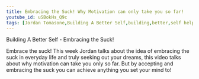 ```yaml
---
title: Embracing the Suck! Why Motivation can only take you so far!
youtube_id: uSBokHs_Q9c
tags: [Jordan Tomasone,Building A Better Self,building,better,self help,help,tips,Personal Development,self-help secrets revealed,embracing the suck,motivation,motivational video,why motivation can only take you so far,how to overcome lifes obstacles,the power of embracing the suck,motivation can only take you so far embrace the suck,how to achieve your dreams,making the best out of life,how to build confidence,confidence building ideas]
---
```

Building A Better Self - Embracing the Suck!

Embrace the suck! This week Jordan talks about the idea of embracing the suck in everyday life and truly seeking out your dreams, this video talks about why motivation can take you only so far. But by accepting and embracing the suck you can achieve anything you set your mind to!
